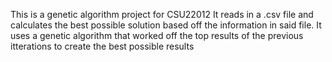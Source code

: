 This is a genetic algorithm project for CSU22012
It reads in a .csv file and calculates the best possible solution based off the information in said file. 
It uses a genetic algorithm that worked off the top results of the previous itterations to create the best possible results
